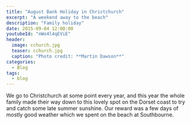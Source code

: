 ```yaml
---
title: "August Bank Holiday in Christchurch"
excerpt: "A weekend away to the beach"
description: "Family holiday"
date: 2015-09-04 12:00:00
youtubeId: "nWo4l4qEViE"
header:
  image: cchurch.jpg
  teaser: cchurch.jpg
  caption: "Photo credit: **Martin Dawson**"
categories:
  - Blog
tags:
  - blog
---
```

We go to Christchurch at some point every year, and this year the whole family made their way down to this lovely spot on the Dorset coast to try and catch some late summer sunshine. Our reward was a few days of mostly good weather which we spent on the beach at Southbourne.

